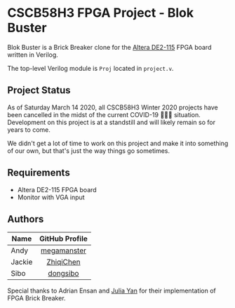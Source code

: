 # CSCB58H3 FPGA Project - Blok Buster

Blok Buster is a Brick Breaker clone for the [Altera DE2-115](https://www.intel.com/content/www/us/en/programmable/solutions/partners/partner-profile/terasic-inc-/board/altera-de2-115-development-and-education-board.html) FPGA board written in Verilog.

The top-level Verilog module is `Proj` located in `project.v`.

## Project Status

As of Saturday March 14 2020, all CSCB58H3 Winter 2020 projects have been cancelled in the midst of the current COVID-19 👑🍺🦠 situation.
Development on this project is at a standstill and will likely remain so for years to come.

We didn't get a lot of time to work on this project and make it into something of our own, but that's just the way things go sometimes.

## Requirements

* Altera DE2-115 FPGA board
* Monitor with VGA input

## Authors

| Name | GitHub Profile |
| --- | :---: |
| Andy | [megamanster](https://github.com/megamanster) |
| Jackie | [ZhiqiChen](https://github.com/ZhiqiChen) |
| Sibo | [dongsibo](https://github.com/dongsibo) |

Special thanks to Adrian Ensan and [Julia Yan](https://github.com/julesyan) for their implementation of FPGA Brick Breaker.
